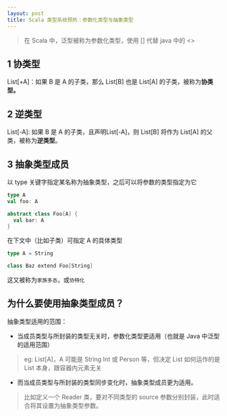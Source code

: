 ```yaml
---
layout: post
title: Scala 类型系统预热：参数化类型与抽象类型
---
```


> 在 Scala 中，泛型被称为参数化类型，使用 [] 代替 java 中的 <> 

##  1 协类型

List[+A]：如果 B 是 A 的子类，那么 List[B] 也是 List[A] 的子类，被称为**协类型。**

##  2 逆类型

List[-A]: 如果 B 是 A 的子类，且声明List[-A]，则 List[B] 将作为 List[A] 的父类，被称为**逆类型**。

##  3 抽象类型成员

以 type 关键字指定某名称为抽象类型，之后可以将参数的类型指定为它

```scala
type A
val foo: A

abstract class Foo[A] {
  val bar: A
}
```



在下文中（比如子类）可指定 A 的具体类型

```scala
type A = String

class Baz extend Foo[String]
```



这又被称为`家族多态`，或`协特化`

##  为什么要使用抽象类型成员？

抽象类型适用的范围：

* 当成员类型与所封装的类型无关时，参数化类型更适用（也就是 Java 中泛型的适用范围）

> eg: List[A]，A 可能是 String Int 或 Person 等，但决定 List 如何运作的是 List 本身，跟容器内元素无关

* 而当成员类型与所封装的类型同步变化时，抽象类型成员更为适用。

> 比如定义一个 Reader 类，要对不同类型的 source 参数分别封装，此时适合将其设置为抽象类型参数。
